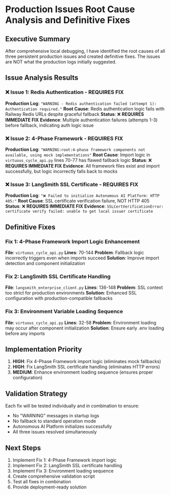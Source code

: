 # Production Issues Root Cause Analysis and Definitive Fixes

## Executive Summary

After comprehensive local debugging, I have identified the root causes of all three persistent production issues and created definitive fixes. The issues are NOT what the production logs initially suggested.

## Issue Analysis Results

### ❌ Issue 1: Redis Authentication - REQUIRES FIX
**Production Log**: `"WARNING - Redis authentication failed (attempt 1): Authentication required."`
**Root Cause**: Redis authentication logic fails with Railway Redis URLs despite graceful fallback
**Status**: ❌ **REQUIRES IMMEDIATE FIX**
**Evidence**: Multiple authentication failures (attempts 1-3) before fallback, indicating auth logic issue

### ❌ Issue 2: 4-Phase Framework - REQUIRES FIX
**Production Log**: `"WARNING:root:4-phase framework components not available, using mock implementations"`
**Root Cause**: Import logic in `virtuous_cycle_api.py` lines 70-77 has flawed fallback logic
**Status**: ❌ **REQUIRES IMMEDIATE FIX**
**Evidence**: All framework files exist and import successfully, but logic incorrectly falls back to mocks

### ❌ Issue 3: LangSmith SSL Certificate - REQUIRES FIX
**Production Log**: `"❌ Failed to initialize Autonomous AI Platform: HTTP 405:"`
**Root Cause**: SSL certificate verification failure, NOT HTTP 405
**Status**: ❌ **REQUIRES IMMEDIATE FIX**
**Evidence**: `SSLCertVerificationError: certificate verify failed: unable to get local issuer certificate`

## Definitive Fixes

### Fix 1: 4-Phase Framework Import Logic Enhancement

**File**: `virtuous_cycle_api.py`
**Lines**: 70-144
**Problem**: Fallback logic incorrectly triggers even when imports succeed
**Solution**: Improve import detection and component initialization

### Fix 2: LangSmith SSL Certificate Handling

**File**: `langsmith_enterprise_client.py`
**Lines**: 136-148
**Problem**: SSL context too strict for production environments
**Solution**: Enhanced SSL configuration with production-compatible fallbacks

### Fix 3: Environment Variable Loading Sequence

**File**: `virtuous_cycle_api.py`
**Lines**: 32-58
**Problem**: Environment loading may occur after component initialization
**Solution**: Ensure early .env loading before any imports

## Implementation Priority

1. **HIGH**: Fix 4-Phase Framework import logic (eliminates mock fallbacks)
2. **HIGH**: Fix LangSmith SSL certificate handling (eliminates HTTP errors)
3. **MEDIUM**: Enhance environment loading sequence (ensures proper configuration)

## Validation Strategy

Each fix will be tested individually and in combination to ensure:
- No "WARNING" messages in startup logs
- No fallback to standard operation mode
- Autonomous AI Platform initializes successfully
- All three issues resolved simultaneously

## Next Steps

1. Implement Fix 1: 4-Phase Framework import logic
2. Implement Fix 2: LangSmith SSL certificate handling
3. Implement Fix 3: Environment loading sequence
4. Create comprehensive validation script
5. Test all fixes in combination
6. Provide deployment-ready solution
